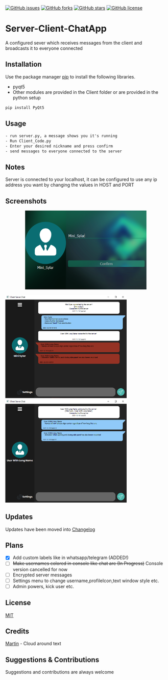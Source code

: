 [![GitHub issues](https://img.shields.io/github/issues/Mini-Sylar/Server-Client-ChatApp)](https://github.com/Mini-Sylar/Server-Client-ChatApp/issues)
[![GitHub forks](https://img.shields.io/github/forks/Mini-Sylar/Server-Client-ChatApp)](https://github.com/Mini-Sylar/Server-Client-ChatApp/network)
[![GitHub stars](https://img.shields.io/github/stars/Mini-Sylar/Server-Client-ChatApp)](https://github.com/Mini-Sylar/Server-Client-ChatApp/stargazers)
[![GitHub license](https://img.shields.io/github/license/Mini-Sylar/Server-Client-ChatApp)](https://github.com/Mini-Sylar/Server-Client-ChatApp/blob/main/LICENSE)

# Server-Client-ChatApp
A configured sever which receives messages from the client and broadcasts it to everyone connected 

## Installation
Use the package manager [pip](https://pip.pypa.io/en/stable/) to install the following libraries.
- pyqt5
- Other modules are provided in the Client folder or are provided in the python setup

```bash
pip install PyQt5
```

## Usage
```
- run server.py, a message shows you it's running
- Run Client_Code.py
- Enter your desired nickname and press confirm
- send messages to everyone connected to the server
```

## Notes
Server is connected to your localhost, it can be configured to use any ip address you want by changing the values in HOST and PORT


## Screenshots
<div>
  <p align="center">
    <img width="380" src="/Screenshots/Screen-01_EnterUsername.png" alt="Choose A username">
  </p>
</div>
<div>
<img width="380" src="/Screenshots/DecemberScreenshots.png" alt="New Interface">
<img width="380" src="/Screenshots/DecemberScreenshots2.png" alt="New Interface">
</div>

## Updates
Updates have been moved into
[Changelog](CHANGELOG.md)

## Plans
- [x] Add custom labels like in whatsapp/telegram (ADDED!)
- [ ] <s>Make usernames colored in console like chat are (In Progress)</s> Console version cancelled for now
- [ ] Encrypted server messages 
- [ ] Settings menu to change username,profileIcon,text window style etc.
- [ ] Admin powers, kick user etc.

## License
[MIT](https://choosealicense.com/licenses/mit/)

## Credits
[Martin](https://www.mfitzp.com/forum/u/martin) - Cloud around text

## Suggestions & Contributions
Suggestions and contributions are always welcome
